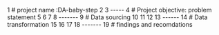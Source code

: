 1   # project name :DA-baby-step
2
3   -----
4   # Project objective: problem statement
5
6
7
8   -------
9   # Data sourcing
10
11
12
13   ------
14   # Data transformation
15
16
17
18    -------
19   # findings and recomdations



